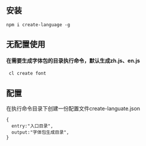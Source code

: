 ## 安装
```
npm i create-language -g
```

## 无配置使用
#### 在需要生成字体包的目录执行命令，默认生成zh.js、en.js
```
 cl create font
 ```

 ## 配置
 在执行命令目录下创建一份配置文件create-languate.json

 ```
 {
   entry:"入口目录",
   output:"字体包生成目录",
 }
 ```